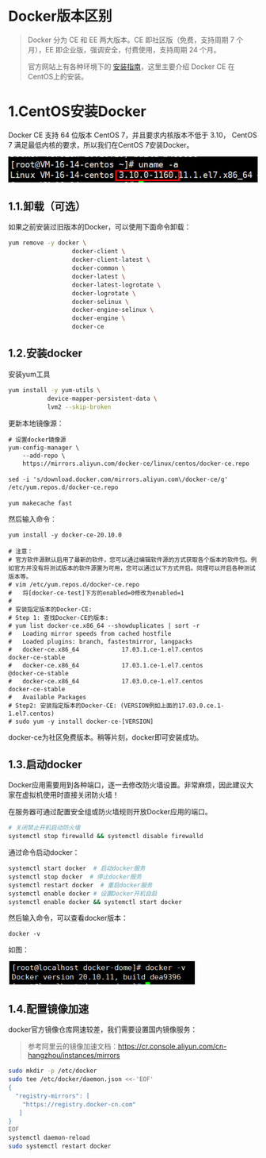 # Docker版本区别

>Docker 分为 CE 和 EE 两大版本。CE 即社区版（免费，支持周期 7 个月），EE 即企业版，强调安全，付费使用，支持周期 24 个月。
>
>官方网站上有各种环境下的 [安装指南](https://docs.docker.com/install/)，这里主要介绍 Docker CE 在 CentOS上的安装。

# 1.CentOS安装Docker

Docker CE 支持 64 位版本 CentOS 7，并且要求内核版本不低于 3.10， CentOS 7 满足最低内核的要求，所以我们在CentOS 7安装Docker。

![img](./assets/%E3%80%90Docker%E3%80%9101%EF%BC%9A%E5%AE%89%E8%A3%85Docker/1637481359800-41670785-73ce-45e4-9dff-4308d99a5981.png)

## 1.1.卸载（可选）

如果之前安装过旧版本的Docker，可以使用下面命令卸载：

```bash
yum remove -y docker \
                  docker-client \
                  docker-client-latest \
                  docker-common \
                  docker-latest \
                  docker-latest-logrotate \
                  docker-logrotate \
                  docker-selinux \
                  docker-engine-selinux \
                  docker-engine \
                  docker-ce
```

## 1.2.安装docker

安装yum工具

```sh
yum install -y yum-utils \
           device-mapper-persistent-data \
           lvm2 --skip-broken
```

更新本地镜像源：

```shell
# 设置docker镜像源
yum-config-manager \
    --add-repo \
    https://mirrors.aliyun.com/docker-ce/linux/centos/docker-ce.repo
    
sed -i 's/download.docker.com/mirrors.aliyun.com\/docker-ce/g' /etc/yum.repos.d/docker-ce.repo

yum makecache fast
```

然后输入命令：

```shell
yum install -y docker-ce-20.10.0

# 注意：
# 官方软件源默认启用了最新的软件，您可以通过编辑软件源的方式获取各个版本的软件包。例如官方并没有将测试版本的软件源置为可用，您可以通过以下方式开启。同理可以开启各种测试版本等。
# vim /etc/yum.repos.d/docker-ce.repo
#   将[docker-ce-test]下方的enabled=0修改为enabled=1
#
# 安装指定版本的Docker-CE:
# Step 1: 查找Docker-CE的版本:
# yum list docker-ce.x86_64 --showduplicates | sort -r
#   Loading mirror speeds from cached hostfile
#   Loaded plugins: branch, fastestmirror, langpacks
#   docker-ce.x86_64            17.03.1.ce-1.el7.centos            docker-ce-stable
#   docker-ce.x86_64            17.03.1.ce-1.el7.centos            @docker-ce-stable
#   docker-ce.x86_64            17.03.0.ce-1.el7.centos            docker-ce-stable
#   Available Packages
# Step2: 安装指定版本的Docker-CE: (VERSION例如上面的17.03.0.ce.1-1.el7.centos)
# sudo yum -y install docker-ce-[VERSION]
```

docker-ce为社区免费版本。稍等片刻，docker即可安装成功。

## 1.3.启动docker

Docker应用需要用到各种端口，逐一去修改防火墙设置。非常麻烦，因此建议大家在虚拟机使用时直接关闭防火墙！

在服务器可通过配置安全组或防火墙规则开放Docker应用的端口。

```sh
# 关闭禁止开机启动防火墙
systemctl stop firewalld && systemctl disable firewalld
```

通过命令启动docker：

```sh
systemctl start docker  # 启动docker服务
systemctl stop docker  # 停止docker服务
systemctl restart docker  # 重启docker服务
systemctl enable docker # 设置Docker开机自启
systemctl enable docker && systemctl start docker
```

然后输入命令，可以查看docker版本：

```plain
docker -v
```

如图：

![img](./assets/%E3%80%90Docker%E3%80%9101%EF%BC%9A%E5%AE%89%E8%A3%85Docker/1637480883199-45542f18-aca2-49bc-833e-24d5f9d7de77.png)

## 1.4.配置镜像加速

docker官方镜像仓库网速较差，我们需要设置国内镜像服务：

> 参考阿里云的镜像加速文档：https://cr.console.aliyun.com/cn-hangzhou/instances/mirrors

```bash
sudo mkdir -p /etc/docker
sudo tee /etc/docker/daemon.json <<-'EOF'
{
  "registry-mirrors": [
   	"https://registry.docker-cn.com"
   ]
}
EOF
systemctl daemon-reload
sudo systemctl restart docker
```